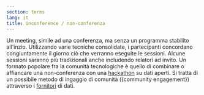 ```yaml
---
section: terms
lang: it
title: Unconference / non-conferenza
---
```


Un meeting, simile ad una conferenza, ma senza un programma stabilito all'inzio. Utilizzando varie tecniche consolidate, i partecipanti concordano congiuntamente il giorno ciò che verranno eseguite le sessioni. Alcune sessioni saranno più tradizionali anche includendo relatori ad invito. Un formato popolare fra la comunità tecnologiche è quello di combinare o affiancare una non-conferenza con una [hackathon](/glossary/it/hackathon/) su dati aperti. Si tratta di un possibile metodo di ingaggio di comunità ({community engagement}) attraverso i [fornitori](/glossary/it/publisher/) di dati.
